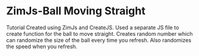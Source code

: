 # ZimJs-Ball Moving Straight

Tutorial Created using ZimJs and CreateJS.
Used a separate JS file to create function for the ball to move straight.
Creates random number which can randomize the size of the ball every time you refresh.
Also randomizes the speed when you refresh.
